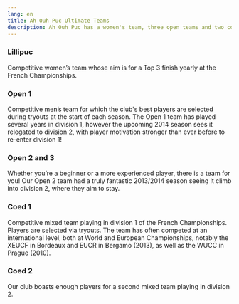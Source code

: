 ```yaml
---
lang: en
title: Ah Ouh Puc Ultimate Teams
description: Ah Ouh Puc has a women's team, three open teams and two coed teams that participate every year in the French championships
---
```


### Lillipuc

Competitive women’s team whose aim is for a Top 3 finish yearly at the French Championships.

### Open 1

Competitive men’s team for which the club's best players are selected during tryouts at the start of each season. The Open 1 team has played several years in division 1, however the upcoming 2014 season sees it relegated to division 2, with player motivation stronger than ever before to re-enter division 1!

### Open 2 and 3

Whether you’re a beginner or a more experienced player, there is a team for you! Our Open 2 team had a truly fantastic 2013/2014 season seeing it climb into division 2, where they aim to stay.

### Coed 1

Competitive mixed team playing in division 1 of the French Championships. Players are selected via tryouts. The team has often competed at an international level, both at World and European Championships, notably the XEUCF in Bordeaux and EUCR in Bergamo (2013), as well as the WUCC in Prague (2010).

### Coed 2

Our club boasts enough players for a second mixed team playing in division 2.
